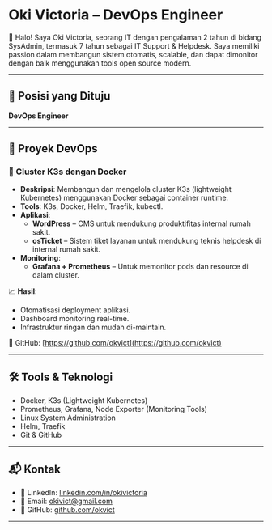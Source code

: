 # Oki Victoria – DevOps Engineer

👋 Halo! Saya Oki Victoria, seorang IT dengan pengalaman 2 tahun di bidang SysAdmin, termasuk 7 tahun sebagai IT Support & Helpdesk. Saya memiliki passion dalam membangun sistem otomatis, scalable, dan dapat dimonitor dengan baik menggunakan tools open source modern.

---

## 💼 Posisi yang Dituju
**DevOps Engineer**

---

## 🔧 Proyek DevOps

### 🚀 Cluster K3s dengan Docker
- **Deskripsi**: Membangun dan mengelola cluster K3s (lightweight Kubernetes) menggunakan Docker sebagai container runtime.
- **Tools**: K3s, Docker, Helm, Traefik, kubectl.
- **Aplikasi**:
  - **WordPress** – CMS untuk mendukung produktifitas internal rumah sakit.
  - **osTicket** – Sistem tiket layanan untuk mendukung teknis helpdesk di internal rumah sakit.
- **Monitoring**:
  - **Grafana + Prometheus** – Untuk memonitor pods dan resource di dalam cluster.

📈 **Hasil**:
- Otomatisasi deployment aplikasi.
- Dashboard monitoring real-time.
- Infrastruktur ringan dan mudah di-maintain.

📂 GitHub: [https://github.com/okvict](https://github.com/okvict)

---

## 🛠️ Tools & Teknologi

- Docker, K3s (Lightweight Kubernetes)
- Prometheus, Grafana, Node Exporter (Monitoring Tools)
- Linux System Administration
- Helm, Traefik
- Git & GitHub

---

## 📬 Kontak

- 🔗 LinkedIn: [linkedin.com/in/okivictoria](https://linkedin.com/in/okivictoria)
- 📧 Email: okivict@gmail.com
- 🐙 GitHub: [github.com/okvict](https://github.com/okvict)

---
